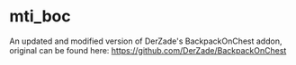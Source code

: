 mti_boc
===================

An updated and modified version of DerZade's BackpackOnChest addon, original can be found here: https://github.com/DerZade/BackpackOnChest
